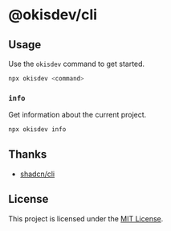 # @okisdev/cli

## Usage

Use the `okisdev` command to get started.

```bash
npx okisdev <command>
```

### `info`

Get information about the current project.

```bash
npx okisdev info
```

## Thanks

- [shadcn/cli](https://github.com/shadcn-ui/ui)

## License

This project is licensed under the [MIT License](./LICENSE).
